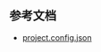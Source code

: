 ## 参考文档

- [project.config.json](https://developers.weixin.qq.com/miniprogram/dev/devtools/projectconfig.html)
